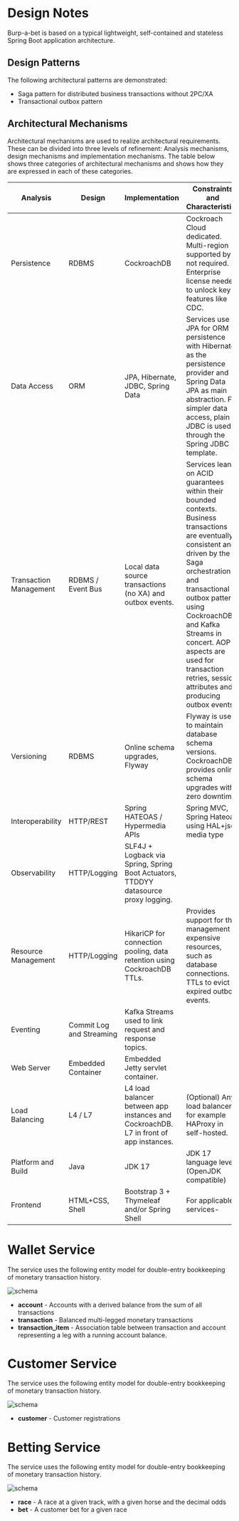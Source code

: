 # Design Notes

Burp-a-bet is based on a typical lightweight, self-contained and stateless Spring Boot application architecture.

## Design Patterns

The following architectural patterns are demonstrated:

- Saga pattern for distributed business transactions without 2PC/XA
- Transactional outbox pattern

## Architectural Mechanisms

Architectural mechanisms are used to realize architectural requirements. These can be divided into three
levels of refinement: Analysis mechanisms, design mechanisms and implementation mechanisms. The table below
shows three categories of architectural mechanisms and shows how they are expressed in each of these categories.

| Analysis               | Design                   | Implementation                                                                        | Constraints and Characteristics                                                                                                                                                                                                                                                                                                      |
|------------------------|--------------------------|---------------------------------------------------------------------------------------|--------------------------------------------------------------------------------------------------------------------------------------------------------------------------------------------------------------------------------------------------------------------------------------------------------------------------------------|
| Persistence            | RDBMS                    | CockroachDB                                                                           | Cockroach Cloud dedicated. Multi-region supported by not required. Enterprise license needed to unlock key features like CDC.                                                                                                                                                                                                        | 
| Data Access            | ORM                      | JPA, Hibernate, JDBC, Spring Data                                                     | Services use JPA for ORM persistence with Hibernate as the persistence provider and Spring Data JPA as main abstraction. For simpler data access, plain JDBC is used through the Spring JDBC template.                                                                                                                               | 
| Transaction Management | RDBMS / Event Bus        | Local data source transactions (no XA) and outbox events.                             | Services lean on ACID guarantees within their bounded contexts. Business transactions are eventually consistent and driven by the Saga orchestration and transactional outbox patterns using CockroachDB and Kafka Streams in concert. AOP aspects are used for transaction retries, session attributes and producing outbox events. | 
| Versioning             | RDBMS                    | Online schema upgrades, Flyway                                                        | Flyway is used to maintain database schema versions. CockroachDB provides online schema upgrades with zero downtime.                                                                                                                                                                                                                 | 
| Interoperability       | HTTP/REST                | Spring HATEOAS / Hypermedia APIs                                                      | Spring MVC, Spring Hateoas using HAL+json media type                                                                                                                                                                                                                                                                                 | 
| Observability          | HTTP/Logging             | SLF4J + Logback via Spring, Spring Boot Actuators, TTDDYY datasource proxy logging.   |                                                                                                                                                                                                                                                                                                                                      | 
| Resource Management    | HTTP/Logging             | HikariCP for connection pooling, data retention using CockroachDB TTLs.               | Provides support for the management of expensive resources, such as database connections. TTLs to evict expired outbox events.                                                                                                                                                                                                       | 
| Eventing               | Commit Log and Streaming | Kafka Streams used to link request and response topics.                               |                                                                                                                                                                                                                                                                                                                                      | 
| Web Server             | Embedded Container       | Embedded Jetty servlet container.                                                     |                                                                                                                                                                                                                                                                                                                                      | 
| Load Balancing         | L4 / L7                  | L4 load balancer between app instances and CockroachDB. L7 in front of app instances. | (Optional) Any load balancer, for example HAProxy in self-hosted.                                                                                                                                                                                                                                                                    | 
| Platform and Build     | Java                     | JDK 17                                                                                | JDK 17 language level (OpenJDK compatible)                                                                                                                                                                                                                                                                                           | 
| Frontend               | HTML+CSS, Shell          | Bootstrap 3 + Thymeleaf and/or Spring Shell                                           | For applicable services-                                                                                                                                                                                                                                                                                                             | 

# Wallet Service

The service uses the following entity model for double-entry bookkeeping of monetary transaction history.

![schema](wallet-er.png)

- **account**  - Accounts with a derived balance from the sum of all transactions
- **transaction**  - Balanced multi-legged monetary transactions
- **transaction_item** - Association table between transaction and account representing a leg with a running account
  balance.

# Customer Service

The service uses the following entity model for double-entry bookkeeping of monetary transaction history.

![schema](customer-er.png)

- **customer**  - Customer registrations

# Betting Service

The service uses the following entity model for double-entry bookkeeping of monetary transaction history.

![schema](betting-er.png)

- **race**  - A race at a given track, with a given horse and the decimal odds
- **bet**  - A customer bet for a given race

